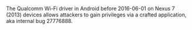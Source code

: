 The Qualcomm Wi-Fi driver in Android before 2016-06-01 on Nexus 7 (2013) devices allows attackers to gain privileges via a crafted application, aka internal bug 27776888.